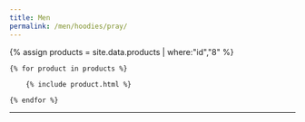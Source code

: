 ```yaml
---
title: Men
permalink: /men/hoodies/pray/
---
```


<div>
    {% assign products = site.data.products | where:"id","8" %}

    {% for product in products %}

        {% include product.html %}

    {% endfor %}

</div>

***